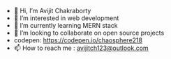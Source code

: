 - 👋 Hi, I’m Avijit Chakraborty
- 👀 I’m interested in web development
- 🌱 I’m currently learning MERN stack
- 💞️ I’m looking to collaborate on open source projects
-  codepen: https://codepen.io/chaosphere218
- 📫 How to reach me : avijitch123@outlook.com 

<!---
avijit-source/avijit-source is a ✨ special ✨ repository because its `README.md` (this file) appears on your GitHub profile.
You can click the Preview link to take a look at your changes.
--->
